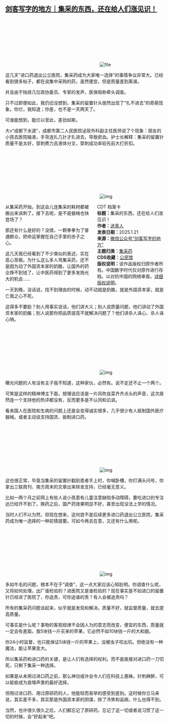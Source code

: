 <!--1737449405000-->
[剑客写字的地方｜集采的东西，还在​给人们涨见识！](https://chinadigitaltimes.net/chinese/715256.html)
------

<p><img decoding="async" src="data:image/svg+xml,%3Csvg%20xmlns='http://www.w3.org/2000/svg'%20viewBox='0%200%200%200'%3E%3C/svg%3E" alt="file" data-lazy-src="https://chinadigitaltimes.net/chinese/files/2025/01/image-1737447982509.png"><noscript><img decoding="async" src="https://chinadigitaltimes.net/chinese/files/2025/01/image-1737447982509.png" alt="file"></noscript></p><p>这几天“进口药退出公立医院，集采药成为大家唯一选择”的事情争议非常大。已经看到很多帖子，都在说集中采购的药，虽然便宜，但是质量差到离谱。</p><p>并且由于陆续几位政协委员、专家的发声，医保局称牵头调查。</p><p>只不过即便如此，我仍旧没想到，集采的留置针头居然出现了“扎不进去”的奇葩现象。你烂，我知道；你差，也不是一天两天了。</p><p>可谁能想到，能烂以至此，差劲如斯。</p><p>大v“成都下水道”，成都市第二人民医院泌尿外科副主任医师说了个现象：朋友的小孩去医院输液，手背连扎几针才扎进去，导致瘀血。护士长解释：集采的留置针质量不是太好，穿刺费力且液体分叉，穿刺成功率较先前大打折扣。</p><p><img decoding="async" src="data:image/svg+xml,%3Csvg%20xmlns='http://www.w3.org/2000/svg'%20viewBox='0%200%200%200'%3E%3C/svg%3E" alt="img" data-lazy-src="https://chinadigitaltimes.net/chinese/files/2025/01/post-715256-678f5a8bd5ea8.png"><noscript><img decoding="async" src="https://chinadigitaltimes.net/chinese/files/2025/01/post-715256-678f5a8bd5ea8.png" alt="img"></noscript></p><div style="width:42%;float:right;padding-left:20px;"><div class="su-spoiler su-spoiler-style-fancy su-spoiler-icon-chevron-circle" data-scroll-offset="0" data-anchor-in-url="no"><div class="su-spoiler-title" tabindex="0" role="button"><span class="su-spoiler-icon"></span>CDT 档案卡</div><div class="su-spoiler-content su-u-clearfix su-u-trim"><strong>标题：</strong>集采的东西，还在给人们涨见识！<br><strong>作者：</strong><a href="https://chinadigitaltimes.net/space/剑客写字的地方" target="_blank">送青人</a><br><strong>发表日期：</strong>2025.1.21<br><strong>来源：</strong><a href="https://web.archive.org/web/*/https://mp.weixin.qq.com/s/Qqf310TcDX9x91u_-YRIzw" target="_blank">微信公众号“剑客写字的地方”</a><br><strong>主题归类：</strong><a href="https://chinadigitaltimes.net/space/集采药" target="_blank">集采药</a><br><strong>CDS收藏：</strong><a href="https://chinadigitaltimes.net/space/%E5%85%AC%E6%B0%91%E9%A6%86" target="_blank" rel="noopener">公民馆</a><br><strong>版权说明：</strong>该作品版权归原作者所有。中国数字时代仅对原作进行存档，以对抗中国的网络审查。<a href="https://chinadigitaltimes.net/chinese/copyright">详细版权说明</a>。</div></div></div><p>从集采药开始，到这会儿连集采的耗材都被搬出来讽刺了。接下去呢，是不是器械也快登场了？</p><p>那还有什么是好的？没错，一颗拳拳为了普通群众，把命运掌握在自己手里的赤子之心。</p><p>这几天我已经看到了不少类似的表述，实在恶心至极。为什么这么多人骂集采药，还不是因为动了外国资本家的奶酪，让国外的药企挣不到钱了，让中医药得到了更多发扬光大的机会……</p><p>一天到晚，没话说，找不到理由的时候，动不动就是奶酪，就是外国资本家，就是亡我之心不死。</p><p>这得多不要脸？别人用事实说话，他们讲大义；别人说质量问题，他们讲动了外国资本家的奶酪；别人说那你把品质提高不就解决问题了？他们讲杀人诛心、杀人诛心呐。</p><p><img decoding="async" src="data:image/svg+xml,%3Csvg%20xmlns='http://www.w3.org/2000/svg'%20viewBox='0%200%200%200'%3E%3C/svg%3E" alt="img" data-lazy-src="https://chinadigitaltimes.net/chinese/files/2025/01/post-715256-678f5a6269adf.png"><noscript><img decoding="async" src="https://chinadigitaltimes.net/chinese/files/2025/01/post-715256-678f5a6269adf.png" alt="img"></noscript></p><p>曝光问题的人有没有主子我不知道，这种家伙，必然有。说不定还不止一个两个。</p><p>可笑是这样的精神博主下面，按理说应该是一片风吹韭菜齐齐点头的声音，这次居然连一个支持他的热评都没有，反而更多是不认同和讥讽。</p><p>看来国人在医院和生病的问题上还是会变得诚实很多，几乎很少有人抵制国外医疗器械，或者主动说支持国货、抵制进口药。</p><p><img decoding="async" src="data:image/svg+xml,%3Csvg%20xmlns='http://www.w3.org/2000/svg'%20viewBox='0%200%200%200'%3E%3C/svg%3E" alt="img" data-lazy-src="https://chinadigitaltimes.net/chinese/files/2025/01/post-715256-678f5a660c507.png"><noscript><img decoding="async" src="https://chinadigitaltimes.net/chinese/files/2025/01/post-715256-678f5a660c507.png" alt="img"></noscript></p><p>这也很正常，毕竟当集采的留置针戳到患者手上时，你喊卧槽，你打满头问号，你拿出三联周刊、南方周末的文章出来转发支持，已经毫无意义。</p><p>比如一两个月之前网上有些人说小孩患有儿童注意缺陷多动障碍，要吃进口的专注达已经开不到了。换药之后，国产药效果明显不好，甚至出现没法上学的情况。</p><p>当时人们不以为然，但现在想来，这何尝不是后续更多进口药退出公立医院，集采药成为唯一选择的一种前情提要。可如今再去在意，又还有什么用呢。</p><p><img decoding="async" src="data:image/svg+xml,%3Csvg%20xmlns='http://www.w3.org/2000/svg'%20viewBox='0%200%200%200'%3E%3C/svg%3E" alt="img" data-lazy-src="https://chinadigitaltimes.net/chinese/files/2025/01/post-715256-678f5a6a28c3d.png"><noscript><img decoding="async" src="https://chinadigitaltimes.net/chinese/files/2025/01/post-715256-678f5a6a28c3d.png" alt="img"></noscript></p><p>多如牛毛的问题，根本不在于“调查”，这一点大家应该心知肚明。你调查什么呢，又将如何处理。出厂谁检验的？进医院又是谁检验的？现在事实是不如进口的留置针已经进了医院了，你追责，可你追谁的责？有人会被追责吗？</p><p>所有的集采药问题谈起来，似乎就是发现和解决。质量不好，就监督质量，就去提高质量。</p><p>可事实是什么呢？事物的客观规律不会因人为的意志而改变，便宜的东西，质量就一定会有差距。我5块钱一斤买来的苹果，它必然不如10块钱一斤的大和甜。</p><p>你24小时监督，也只能保证5块钱一斤的苹果上，没被虫子咬出坑。但绝没有一种魔法，能让苹果变大。</p><p>所以集采药和进口药的关键，是让人们有选择的权利。而不是直接对进口药一刀切死，只剩下集采一种选择。</p><p>如果是从未用过进口药之前，那么神功或许会令人们在科技上愚昧。针刺麻醉，可以偷偷成为哀嚎声里的最好选择。</p><p>但用过进口药、用过原研药的人，他能轻而易举的感受到差别。这时候你立马来说，其实差不多，其实那是外国资本家的阴谋，除了冷笑和诟病，什么也得不到。</p><p>当然，也许很久很久之后，人们都忘记了原研药，忘记了这一切或者说习惯了这一切的时候，会“好起来”吧。</p><div class="addtoany_share_save_container addtoany_content addtoany_content_bottom"><div class="a2a_kit a2a_kit_size_32 addtoany_list" data-a2a-url="https://chinadigitaltimes.net/chinese/715256.html" data-a2a-title="剑客写字的地方｜集采的东西，还在​给人们涨见识！"><a class="a2a_button_facebook" href="https://www.addtoany.com/add_to/facebook?linkurl=https%3A%2F%2Fchinadigitaltimes.net%2Fchinese%2F715256.html&amp;linkname=%E5%89%91%E5%AE%A2%E5%86%99%E5%AD%97%E7%9A%84%E5%9C%B0%E6%96%B9%EF%BD%9C%E9%9B%86%E9%87%87%E7%9A%84%E4%B8%9C%E8%A5%BF%EF%BC%8C%E8%BF%98%E5%9C%A8%E2%80%8B%E7%BB%99%E4%BA%BA%E4%BB%AC%E6%B6%A8%E8%A7%81%E8%AF%86%EF%BC%81" title="Facebook" rel="nofollow noopener" target="_blank"></a><a class="a2a_button_twitter" href="https://www.addtoany.com/add_to/twitter?linkurl=https%3A%2F%2Fchinadigitaltimes.net%2Fchinese%2F715256.html&amp;linkname=%E5%89%91%E5%AE%A2%E5%86%99%E5%AD%97%E7%9A%84%E5%9C%B0%E6%96%B9%EF%BD%9C%E9%9B%86%E9%87%87%E7%9A%84%E4%B8%9C%E8%A5%BF%EF%BC%8C%E8%BF%98%E5%9C%A8%E2%80%8B%E7%BB%99%E4%BA%BA%E4%BB%AC%E6%B6%A8%E8%A7%81%E8%AF%86%EF%BC%81" title="Twitter" rel="nofollow noopener" target="_blank"></a><a class="a2a_button_telegram" href="https://www.addtoany.com/add_to/telegram?linkurl=https%3A%2F%2Fchinadigitaltimes.net%2Fchinese%2F715256.html&amp;linkname=%E5%89%91%E5%AE%A2%E5%86%99%E5%AD%97%E7%9A%84%E5%9C%B0%E6%96%B9%EF%BD%9C%E9%9B%86%E9%87%87%E7%9A%84%E4%B8%9C%E8%A5%BF%EF%BC%8C%E8%BF%98%E5%9C%A8%E2%80%8B%E7%BB%99%E4%BA%BA%E4%BB%AC%E6%B6%A8%E8%A7%81%E8%AF%86%EF%BC%81" title="Telegram" rel="nofollow noopener" target="_blank"></a><a class="a2a_button_reddit" href="https://www.addtoany.com/add_to/reddit?linkurl=https%3A%2F%2Fchinadigitaltimes.net%2Fchinese%2F715256.html&amp;linkname=%E5%89%91%E5%AE%A2%E5%86%99%E5%AD%97%E7%9A%84%E5%9C%B0%E6%96%B9%EF%BD%9C%E9%9B%86%E9%87%87%E7%9A%84%E4%B8%9C%E8%A5%BF%EF%BC%8C%E8%BF%98%E5%9C%A8%E2%80%8B%E7%BB%99%E4%BA%BA%E4%BB%AC%E6%B6%A8%E8%A7%81%E8%AF%86%EF%BC%81" title="Reddit" rel="nofollow noopener" target="_blank"></a><a class="a2a_button_whatsapp" href="https://www.addtoany.com/add_to/whatsapp?linkurl=https%3A%2F%2Fchinadigitaltimes.net%2Fchinese%2F715256.html&amp;linkname=%E5%89%91%E5%AE%A2%E5%86%99%E5%AD%97%E7%9A%84%E5%9C%B0%E6%96%B9%EF%BD%9C%E9%9B%86%E9%87%87%E7%9A%84%E4%B8%9C%E8%A5%BF%EF%BC%8C%E8%BF%98%E5%9C%A8%E2%80%8B%E7%BB%99%E4%BA%BA%E4%BB%AC%E6%B6%A8%E8%A7%81%E8%AF%86%EF%BC%81" title="WhatsApp" rel="nofollow noopener" target="_blank"></a><a class="a2a_button_email" href="https://www.addtoany.com/add_to/email?linkurl=https%3A%2F%2Fchinadigitaltimes.net%2Fchinese%2F715256.html&amp;linkname=%E5%89%91%E5%AE%A2%E5%86%99%E5%AD%97%E7%9A%84%E5%9C%B0%E6%96%B9%EF%BD%9C%E9%9B%86%E9%87%87%E7%9A%84%E4%B8%9C%E8%A5%BF%EF%BC%8C%E8%BF%98%E5%9C%A8%E2%80%8B%E7%BB%99%E4%BA%BA%E4%BB%AC%E6%B6%A8%E8%A7%81%E8%AF%86%EF%BC%81" title="Email" rel="nofollow noopener" target="_blank"></a><a class="a2a_button_copy_link" href="https://www.addtoany.com/add_to/copy_link?linkurl=https%3A%2F%2Fchinadigitaltimes.net%2Fchinese%2F715256.html&amp;linkname=%E5%89%91%E5%AE%A2%E5%86%99%E5%AD%97%E7%9A%84%E5%9C%B0%E6%96%B9%EF%BD%9C%E9%9B%86%E9%87%87%E7%9A%84%E4%B8%9C%E8%A5%BF%EF%BC%8C%E8%BF%98%E5%9C%A8%E2%80%8B%E7%BB%99%E4%BA%BA%E4%BB%AC%E6%B6%A8%E8%A7%81%E8%AF%86%EF%BC%81" title="Copy Link" rel="nofollow noopener" target="_blank"></a><a class="a2a_dd addtoany_share_save addtoany_share" href="https://www.addtoany.com/share"></a></div></div>
